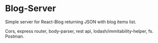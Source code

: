 # Blog-Server
Simple server for React-Blog returning JSON with blog items list.

Cors, express router, body-parser, rest api, lodash/immitability-helper, fs. Postman.